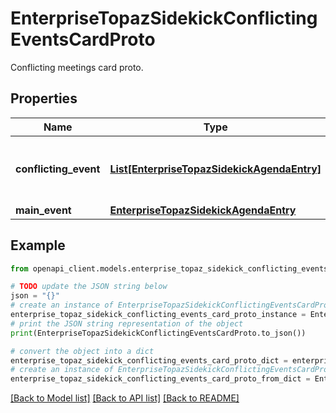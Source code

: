 # EnterpriseTopazSidekickConflictingEventsCardProto

Conflicting meetings card proto.

## Properties

Name | Type | Description | Notes
------------ | ------------- | ------------- | -------------
**conflicting_event** | [**List[EnterpriseTopazSidekickAgendaEntry]**](EnterpriseTopazSidekickAgendaEntry.md) | All the events that conflict with main_event. | [optional] 
**main_event** | [**EnterpriseTopazSidekickAgendaEntry**](EnterpriseTopazSidekickAgendaEntry.md) |  | [optional] 

## Example

```python
from openapi_client.models.enterprise_topaz_sidekick_conflicting_events_card_proto import EnterpriseTopazSidekickConflictingEventsCardProto

# TODO update the JSON string below
json = "{}"
# create an instance of EnterpriseTopazSidekickConflictingEventsCardProto from a JSON string
enterprise_topaz_sidekick_conflicting_events_card_proto_instance = EnterpriseTopazSidekickConflictingEventsCardProto.from_json(json)
# print the JSON string representation of the object
print(EnterpriseTopazSidekickConflictingEventsCardProto.to_json())

# convert the object into a dict
enterprise_topaz_sidekick_conflicting_events_card_proto_dict = enterprise_topaz_sidekick_conflicting_events_card_proto_instance.to_dict()
# create an instance of EnterpriseTopazSidekickConflictingEventsCardProto from a dict
enterprise_topaz_sidekick_conflicting_events_card_proto_from_dict = EnterpriseTopazSidekickConflictingEventsCardProto.from_dict(enterprise_topaz_sidekick_conflicting_events_card_proto_dict)
```
[[Back to Model list]](../README.md#documentation-for-models) [[Back to API list]](../README.md#documentation-for-api-endpoints) [[Back to README]](../README.md)


